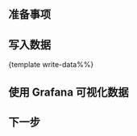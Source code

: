 
<!--@include: ./introduction.md-->

## 准备事项

<!--@include: ./prerequisites.md-->

## 写入数据

\{template write-data%%}

## 使用 Grafana 可视化数据
<!--@include: ./visualize-data-by-grafana.md-->

## 下一步

<!--@include: ./next-steps.md-->
